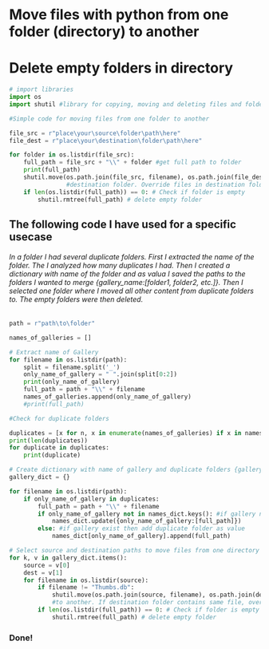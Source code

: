 # Move files with python from one folder (directory) to another
# Delete empty folders in directory


```python
# import libraries
import os
import shutil #library for copying, moving and deleting files and folders
```


```python
#Simple code for moving files from one folder to another

file_src = r"place\your\source\folder\path\here"
file_dest = r"place\your\destination\folder\path\here" 

for folder in os.listdir(file_src):
    full_path = file_src + "\\" + folder #get full path to folder
    print(full_path)    
    shutil.move(os.path.join(file_src, filename), os.path.join(file_dest, filename) #move file from source folder to
                #destination folder. Override files in destination folder if same file
    if len(os.listdir(full_path)) == 0: # Check if folder is empty
        shutil.rmtree(full_path) # delete empty folder
```

## The following code I have used for a specific usecase
###### In a folder I had several duplicate folders. First I extracted the name of the folder. The I analyzed how many duplicates I had. Then I created a dictionary with name of the folder and as valua I saved the paths to the folders I wanted to merge {gallery_name:[folder1, folder2, etc.]}. Then I selected one folder where I moved all other content from duplicate folders to. The empty folders were then deleted. 


```python 
path = r"path\to\folder"
```


```python
names_of_galleries = []

# Extract name of Gallery
for filename in os.listdir(path):
    split = filename.split('_')
    only_name_of_gallery = " ".join(split[0:2])
    print(only_name_of_gallery)    
    full_path = path + "\\" + filename
    names_of_galleries.append(only_name_of_gallery)
    #print(full_path)    
```


```python
#Check for duplicate folders

duplicates = [x for n, x in enumerate(names_of_galleries) if x in names_of_galleries[:n]]
print(len(duplicates))
for duplicate in duplicates:
    print(duplicate)
```


```python
# Create dictionary with name of gallery and duplicate folders {gallery_name:[folder1, folder2, etc.]}
gallery_dict = {}

for filename in os.listdir(path):
    if only_name_of_gallery in duplicates:
        full_path = path + "\\" + filename
        if only_name_of_gallery not in names_dict.keys(): #if gallery not in dict, add
            names_dict.update({only_name_of_gallery:[full_path]})
        else: #if gallery exist then add duplicate folder as value
            names_dict[only_name_of_gallery].append(full_path)
```


```python
# Select source and destination paths to move files from one directory to another
for k, v in gallery_dict.items():
    source = v[0]
    dest = v[1]
    for filename in os.listdir(source):
        if filename != "Thumbs.db":  
            shutil.move(os.path.join(source, filename), os.path.join(dest, filename)) #move .jpg files from one folder 
            #to another. If destination folder contains same file, override 
        if len(os.listdir(full_path)) == 0: # Check if folder is empty
            shutil.rmtree(full_path) # delete empty folder
```

### Done!
